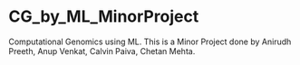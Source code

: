 # CG_by_ML_MinorProject
Computational Genomics using ML. This is a Minor Project done by Anirudh Preeth, Anup Venkat, Calvin Paiva, Chetan Mehta.
